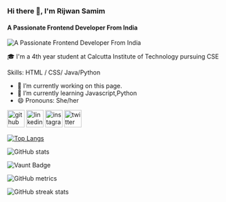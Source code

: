 ### Hi there 👋, I'm Rijwan Samim
#### A Passionate Frontend Developer From India
![A Passionate Frontend Developer From India](https://encrypted-tbn0.gstatic.com/images?q=tbn:ANd9GcRRF54fs-gWHsKCU8iOXO6oEfB_oLX1m2zQCg&s)

🎓 I'm a 4th year student at Calcutta Institute of Technology pursuing CSE

Skills: HTML / CSS/ Java/Python

- 🔭 I’m currently working on this page. 
- 🌱 I’m currently learning Javascript,Python 
- 😄 Pronouns: She/her 


[<img src='https://cdn.jsdelivr.net/npm/simple-icons@3.0.1/icons/github.svg' alt='github' height='40'>](https://github.com/rijwan2631)  [<img src='https://cdn.jsdelivr.net/npm/simple-icons@3.0.1/icons/linkedin.svg' alt='linkedin' height='40'>](https://www.linkedin.com/in/rijwansamim/)  [<img src='https://cdn.jsdelivr.net/npm/simple-icons@3.0.1/icons/instagram.svg' alt='instagram' height='40'>](https://www.instagram.com/rijwansamim26/)  [<img src='https://cdn.jsdelivr.net/npm/simple-icons@3.0.1/icons/twitter.svg' alt='twitter' height='40'>](https://twitter.com/rijwansamim26)  

[![Top Langs](https://github-readme-stats.vercel.app/api/top-langs/?username=rijwan2631)](https://github.com/anuraghazra/github-readme-stats)

![GitHub stats](https://github-readme-stats.vercel.app/api?username=rijwan2631&show_icons=true&count_private=true)  

![Vaunt Badge](https://api.vaunt.dev/v1/github/entities/rijwan2631/contributions?format=svg&private=true)  

![GitHub metrics](https://metrics.lecoq.io/rijwan2631)  

![GitHub streak stats](https://streak-stats.demolab.com/?user=rijwan2631)  



